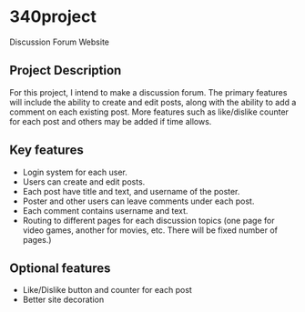 # 340project

Discussion Forum Website

## Project Description

For this project, I intend to make a discussion forum. The primary features will include the ability to create and edit posts, along with the ability to add a comment on each existing post. More features such as like/dislike counter for each post and others may be added if time allows.

## Key features

- Login system for each user.
- Users can create and edit posts.
- Each post have title and text, and username of the poster.
- Poster and other users can leave comments under each post.
- Each comment contains username and text. 
- Routing to different pages for each discussion topics (one page for video games, another for movies, etc. There will be fixed number of pages.)

## Optional features

- Like/Dislike button and counter for each post
- Better site decoration
